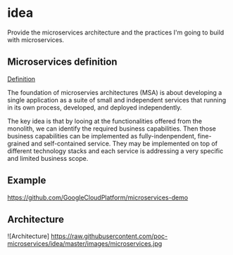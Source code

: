 # idea

Provide the microservices architecture and the practices I'm going to build with microservices.

## Microservices definition

[Definition](https://medium.com/microservices-in-practice/microservices-in-practice-7a3e85b6624c)

The foundation of microservies architectures (MSA) is about developing a single application as a suite of small and independent services that running in its own process, developed, and deployed independently.

The key idea is that by looing at the functionalities offered from the monolith, we can identify the required business capabilities. Then those business capabilities can be implemented as fully-indenpendent, fine-grained and self-contained service. They may be implemented on top of different technology stacks and each service is addressing a very specific and limited business scope.

## Example
https://github.com/GoogleCloudPlatform/microservices-demo

## Architecture

![Architecture]
https://raw.githubusercontent.com/poc-microservices/idea/master/images/microservices.jpg
